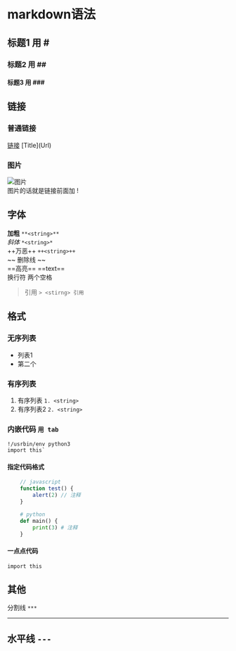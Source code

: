# markdown语法
## 标题1 用 \#  
### 标题2 用 \#\#  
#### 标题3 用 \#\#\#  

## 链接
### 普通链接
[链接](http://www.ramwin.com)  \[Title\](Url)  
### 图片
![图片](http://mouapp.com/Mou_128.png)  
图片的话就是链接前面加 !  

## 字体
**加粗**  `**<string>** `  
*斜体* `*<string>*`  
++万恶++  `++<string>++`  
~~ 删除线 ~~  
==高亮== \=\=text\=\=  
换行符  两个空格  
> 引用  `> <stirng> 引用`  

## 格式
### 无序列表
* 列表1  
* 第二个   

### 有序列表
1. 有序列表 `1. <string>`
2. 有序列表2 `2. <string>`

### 内嵌代码 `用 tab `
    !/usrbin/env python3
    import this`
#### 指定代码格式
```javascript
    // javascript
    function test() {
        alert(2) // 注释
    }
```
```python
    # python
    def main() {
        print(3) # 注释
    }
```

#### 一点点代码  

``` 
import this
``` 

## 其他
分割线 `***`
***

水平线 `---`
---


